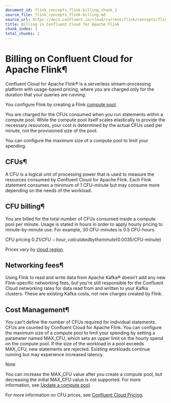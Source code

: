 ```yaml
---
document_id: flink_concepts_flink-billing_chunk_1
source_file: flink_concepts_flink-billing.md
source_url: https://docs.confluent.io/cloud/current/flink/concepts/flink-billing.html
title: Billing in Confluent Cloud for Apache Flink
chunk_index: 1
total_chunks: 2
---
```


# Billing on Confluent Cloud for Apache Flink¶

Confluent Cloud for Apache Flink® is a serverless stream-processing platform with usage-based pricing, where you are charged only for the duration that your queries are running.

You configure Flink by creating a Flink [compute pool](compute-pools.html#flink-sql-compute-pools).

You are charged for the CFUs consumed when you run statements within a compute pool. While the compute pool itself scales elastically to provide the necessary resources, your cost is determined by the actual CFUs used per minute, not the provisioned size of the pool.

You can configure the maximum size of a compute pool to limit your spending.

## CFUs¶

A CFU is a logical unit of processing power that is used to measure the resources consumed by Confluent Cloud for Apache Flink. Each Flink statement consumes a minimum of 1 CFU-minute but may consume more depending on the needs of the workload.

## CFU billing¶

You are billed for the total number of CFUs consumed inside a compute pool per minute. Usage is stated in hours in order to apply hourly pricing to minute-by-minute use. For example, 30 CFU-minutes is 0.5 CFU-hours.

CFU pricing
    $0.21/CFU-hour, calculated by the minute ($0.0035/CFU-minute)

Prices vary by [cloud region](../../billing/overview.html#cloud-billing-regional-multiplier).

## Networking fees¶

Using Flink to read and write data from Apache Kafka® doesn’t add any new Flink-specific networking fees, but you’re still responsible for the Confluent Cloud networking rates for data read from and written to your Kafka clusters. These are existing Kafka costs, not new charges created by Flink.

## Cost Management¶

You can’t define the number of CFUs required for individual statements. CFUs are counted by Confluent Cloud for Apache Flink. You can configure the maximum size of a compute pool to limit your spending by setting a parameter named MAX_CFU, which sets an upper limit on the hourly spend on the compute pool. If the size of the workload in a pool exceeds MAX_CFU, new statements are rejected. Existing workloads continue running but may experience increased latency.

Note

You can increase the MAX_CFU value after you create a compute pool, but decreasing the initial MAX_CFU value is not supported. For more information, see [Update a compute pool](../operate-and-deploy/create-compute-pool.html#flink-sql-manage-compute-pool-update).

For more information on CFU prices, see [Confluent Cloud Pricing](https://www.confluent.io/confluent-cloud/pricing/).
